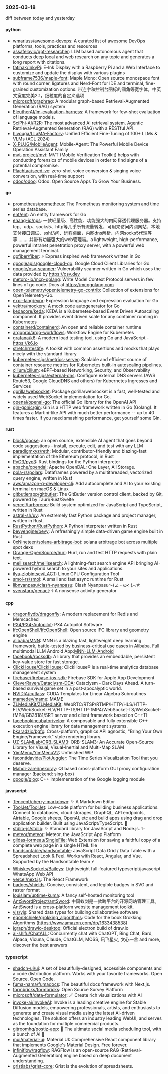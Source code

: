 ### 2025-03-18
diff between today and yesterday

#### python
* [wmariuss/awesome-devops](https://github.com/wmariuss/awesome-devops): A curated list of awesome DevOps platforms, tools, practices and resources
* [assafelovic/gpt-researcher](https://github.com/assafelovic/gpt-researcher): LLM based autonomous agent that conducts deep local and web research on any topic and generates a long report with citations.
* [fatihak/InkyPi](https://github.com/fatihak/InkyPi): E-Ink Display with a Raspberry Pi and a Web Interface to customize and update the display with various plugins
* [subframe7536/maple-font](https://github.com/subframe7536/maple-font): Maple Mono: Open source monospace font with round corner, ligatures and Nerd-Font for IDE and terminal, fine-grained customization options. 带连字和控制台图标的圆角等宽字体，中英文宽度完美2:1，细粒度的自定义选项
* [microsoft/graphrag](https://github.com/microsoft/graphrag): A modular graph-based Retrieval-Augmented Generation (RAG) system
* [EleutherAI/lm-evaluation-harness](https://github.com/EleutherAI/lm-evaluation-harness): A framework for few-shot evaluation of language models.
* [SciPhi-AI/R2R](https://github.com/SciPhi-AI/R2R): The most advanced AI retrieval system. Agentic Retrieval-Augmented Generation (RAG) with a RESTful API.
* [hiyouga/LLaMA-Factory](https://github.com/hiyouga/LLaMA-Factory): Unified Efficient Fine-Tuning of 100+ LLMs & VLMs (ACL 2024)
* [X-PLUG/MobileAgent](https://github.com/X-PLUG/MobileAgent): Mobile-Agent: The Powerful Mobile Device Operation Assistant Family
* [mvt-project/mvt](https://github.com/mvt-project/mvt): MVT (Mobile Verification Toolkit) helps with conducting forensics of mobile devices in order to find signs of a potential compromise.
* [Plachtaa/seed-vc](https://github.com/Plachtaa/seed-vc): zero-shot voice conversion & singing voice conversion, with real-time support
* [odoo/odoo](https://github.com/odoo/odoo): Odoo. Open Source Apps To Grow Your Business.

#### go
* [prometheus/prometheus](https://github.com/prometheus/prometheus): The Prometheus monitoring system and time series database.
* [ent/ent](https://github.com/ent/ent): An entity framework for Go
* [ehang-io/nps](https://github.com/ehang-io/nps): 一款轻量级、高性能、功能强大的内网穿透代理服务器。支持tcp、udp、socks5、http等几乎所有流量转发，可用来访问内网网站、本地支付接口调试、ssh访问、远程桌面，内网dns解析、内网socks5代理等等……，并带有功能强大的web管理端。a lightweight, high-performance, powerful intranet penetration proxy server, with a powerful web management terminal.
* [gofiber/fiber](https://github.com/gofiber/fiber): ⚡️ Express inspired web framework written in Go
* [googleapis/google-cloud-go](https://github.com/googleapis/google-cloud-go): Google Cloud Client Libraries for Go.
* [google/osv-scanner](https://github.com/google/osv-scanner): Vulnerability scanner written in Go which uses the data provided by https://osv.dev
* [metoro-io/mcp-golang](https://github.com/metoro-io/mcp-golang): Write Model Context Protocol servers in few lines of go code. Docs at https://mcpgolang.com
* [open-telemetry/opentelemetry-go-contrib](https://github.com/open-telemetry/opentelemetry-go-contrib): Collection of extensions for OpenTelemetry-Go.
* [expr-lang/expr](https://github.com/expr-lang/expr): Expression language and expression evaluation for Go
* [vektra/mockery](https://github.com/vektra/mockery): A mock code autogenerator for Go
* [kedacore/keda](https://github.com/kedacore/keda): KEDA is a Kubernetes-based Event Driven Autoscaling component. It provides event driven scale for any container running in Kubernetes
* [containerd/containerd](https://github.com/containerd/containerd): An open and reliable container runtime
* [argoproj/argo-workflows](https://github.com/argoproj/argo-workflows): Workflow Engine for Kubernetes
* [grafana/k6](https://github.com/grafana/k6): A modern load testing tool, using Go and JavaScript - https://k6.io
* [stretchr/testify](https://github.com/stretchr/testify): A toolkit with common assertions and mocks that plays nicely with the standard library
* [kubernetes-sigs/metrics-server](https://github.com/kubernetes-sigs/metrics-server): Scalable and efficient source of container resource metrics for Kubernetes built-in autoscaling pipelines.
* [cilium/cilium](https://github.com/cilium/cilium): eBPF-based Networking, Security, and Observability
* [kubernetes-sigs/external-dns](https://github.com/kubernetes-sigs/external-dns): Configure external DNS servers (AWS Route53, Google CloudDNS and others) for Kubernetes Ingresses and Services
* [gorilla/websocket](https://github.com/gorilla/websocket): Package gorilla/websocket is a fast, well-tested and widely used WebSocket implementation for Go.
* [openai/openai-go](https://github.com/openai/openai-go): The official Go library for the OpenAI API
* [gin-gonic/gin](https://github.com/gin-gonic/gin): Gin is a HTTP web framework written in Go (Golang). It features a Martini-like API with much better performance -- up to 40 times faster. If you need smashing performance, get yourself some Gin.

#### rust
* [block/goose](https://github.com/block/goose): an open source, extensible AI agent that goes beyond code suggestions - install, execute, edit, and test with any LLM
* [paradigmxyz/reth](https://github.com/paradigmxyz/reth): Modular, contributor-friendly and blazing-fast implementation of the Ethereum protocol, in Rust
* [PyO3/pyo3](https://github.com/PyO3/pyo3): Rust bindings for the Python interpreter
* [apache/opendal](https://github.com/apache/opendal): Apache OpenDAL: One Layer, All Storage.
* [pola-rs/polars](https://github.com/pola-rs/polars): Dataframes powered by a multithreaded, vectorized query engine, written in Rust
* [aws/amazon-q-developer-cli](https://github.com/aws/amazon-q-developer-cli): Add autocomplete and AI to your existing terminal on macOS & Linux
* [gitbutlerapp/gitbutler](https://github.com/gitbutlerapp/gitbutler): The GitButler version control client, backed by Git, powered by Tauri/Rust/Svelte
* [vercel/turborepo](https://github.com/vercel/turborepo): Build system optimized for JavaScript and TypeScript, written in Rust
* [astral-sh/uv](https://github.com/astral-sh/uv): An extremely fast Python package and project manager, written in Rust.
* [RustPython/RustPython](https://github.com/RustPython/RustPython): A Python Interpreter written in Rust
* [bevyengine/bevy](https://github.com/bevyengine/bevy): A refreshingly simple data-driven game engine built in Rust
* [0xNineteen/solana-arbitrage-bot](https://github.com/0xNineteen/solana-arbitrage-bot): solana arbitrage bot across multiple spot dexs
* [Orange-OpenSource/hurl](https://github.com/Orange-OpenSource/hurl): Hurl, run and test HTTP requests with plain text.
* [meilisearch/meilisearch](https://github.com/meilisearch/meilisearch): A lightning-fast search engine API bringing AI-powered hybrid search to your sites and applications.
* [ilya-zlobintsev/LACT](https://github.com/ilya-zlobintsev/LACT): Linux GPU Configuration Tool
* [smol-rs/smol](https://github.com/smol-rs/smol): A small and fast async runtime for Rust
* [libnyanpasu/clash-nyanpasu](https://github.com/libnyanpasu/clash-nyanpasu): Clash Nyanpasu～(∠・ω< )⌒☆​
* [svenstaro/genact](https://github.com/svenstaro/genact): 🌀 A nonsense activity generator

#### cpp
* [dragonflydb/dragonfly](https://github.com/dragonflydb/dragonfly): A modern replacement for Redis and Memcached
* [PX4/PX4-Autopilot](https://github.com/PX4/PX4-Autopilot): PX4 Autopilot Software
* [IfcOpenShell/IfcOpenShell](https://github.com/IfcOpenShell/IfcOpenShell): Open source IFC library and geometry engine
* [alibaba/MNN](https://github.com/alibaba/MNN): MNN is a blazing fast, lightweight deep learning framework, battle-tested by business-critical use cases in Alibaba. Full multimodal LLM Android App:[MNN-LLM-Android](./apps/Android/MnnLlmChat/README.md)
* [facebook/rocksdb](https://github.com/facebook/rocksdb): A library that provides an embeddable, persistent key-value store for fast storage.
* [ClickHouse/ClickHouse](https://github.com/ClickHouse/ClickHouse): ClickHouse® is a real-time analytics database management system
* [firebase/firebase-ios-sdk](https://github.com/firebase/firebase-ios-sdk): Firebase SDK for Apple App Development
* [CleverRaven/Cataclysm-DDA](https://github.com/CleverRaven/Cataclysm-DDA): Cataclysm - Dark Days Ahead. A turn-based survival game set in a post-apocalyptic world.
* [NVIDIA/cutlass](https://github.com/NVIDIA/cutlass): CUDA Templates for Linear Algebra Subroutines
* [mamedev/mame](https://github.com/mamedev/mame): MAME
* [ZLMediaKit/ZLMediaKit](https://github.com/ZLMediaKit/ZLMediaKit): WebRTC/RTSP/RTMP/HTTP/HLS/HTTP-FLV/WebSocket-FLV/HTTP-TS/HTTP-fMP4/WebSocket-TS/WebSocket-fMP4/GB28181/SRT server and client framework based on C++11
* [facebookincubator/velox](https://github.com/facebookincubator/velox): A composable and fully extensible C++ execution engine library for data management systems.
* [bkaradzic/bgfx](https://github.com/bkaradzic/bgfx): Cross-platform, graphics API agnostic, "Bring Your Own Engine/Framework" style rendering library.
* [UZ-SLAMLab/ORB_SLAM3](https://github.com/UZ-SLAMLab/ORB_SLAM3): ORB-SLAM3: An Accurate Open-Source Library for Visual, Visual-Inertial and Multi-Map SLAM
* [YimMenu/YimMenuV2](https://github.com/YimMenu/YimMenuV2): Unfinished WIP
* [facontidavide/PlotJuggler](https://github.com/facontidavide/PlotJuggler): The Time Series Visualization Tool that you deserve.
* [Mahdi-zarei/nekoray](https://github.com/Mahdi-zarei/nekoray): Qt based cross-platform GUI proxy configuration manager (backend: sing-box)
* [google/glog](https://github.com/google/glog): C++ implementation of the Google logging module

#### javascript
* [Tencent/cherry-markdown](https://github.com/Tencent/cherry-markdown): ✨ A Markdown Editor
* [ToolJet/ToolJet](https://github.com/ToolJet/ToolJet): Low-code platform for building business applications. Connect to databases, cloud storages, GraphQL, API endpoints, Airtable, Google sheets, OpenAI, etc and build apps using drag and drop application builder. Built using JavaScript/TypeScript. 🚀
* [stdlib-js/stdlib](https://github.com/stdlib-js/stdlib): ✨ Standard library for JavaScript and Node.js. ✨
* [meteor/meteor](https://github.com/meteor/meteor): Meteor, the JavaScript App Platform
* [gildas-lormeau/SingleFile](https://github.com/gildas-lormeau/SingleFile): Web Extension for saving a faithful copy of a complete web page in a single HTML file
* [handsontable/handsontable](https://github.com/handsontable/handsontable): JavaScript Data Grid / Data Table with a Spreadsheet Look & Feel. Works with React, Angular, and Vue. Supported by the Handsontable team ⚡
* [WhiskeySockets/Baileys](https://github.com/WhiskeySockets/Baileys): Lightweight full-featured typescript/javascript WhatsApp Web API
* [vercel/next.js](https://github.com/vercel/next.js): The React Framework
* [badges/shields](https://github.com/badges/shields): Concise, consistent, and legible badges in SVG and raster format
* [louislam/uptime-kuma](https://github.com/louislam/uptime-kuma): A fancy self-hosted monitoring tool
* [AntSwordProject/antSword](https://github.com/AntSwordProject/antSword): 中国蚁剑是一款跨平台的开源网站管理工具。AntSword is a cross-platform website management toolkit.
* [yjs/yjs](https://github.com/yjs/yjs): Shared data types for building collaborative software
* [egonSchiele/grokking_algorithms](https://github.com/egonSchiele/grokking_algorithms): Code for the book Grokking Algorithms (https://www.amazon.com/dp/1633438538)
* [jgraph/drawio-desktop](https://github.com/jgraph/drawio-desktop): Official electron build of draw.io
* [ai-shifu/ChatALL](https://github.com/ai-shifu/ChatALL): Concurrently chat with ChatGPT, Bing Chat, Bard, Alpaca, Vicuna, Claude, ChatGLM, MOSS, 讯飞星火, 文心一言 and more, discover the best answers

#### typescript
* [shadcn-ui/ui](https://github.com/shadcn-ui/ui): A set of beautifully-designed, accessible components and a code distribution platform. Works with your favorite frameworks. Open Source. Open Code.
* [fuma-nama/fumadocs](https://github.com/fuma-nama/fumadocs): The beautiful docs framework with Next.js.
* [formbricks/formbricks](https://github.com/formbricks/formbricks): Open Source Survey Platform
* [microsoft/data-formulator](https://github.com/microsoft/data-formulator): 🪄 Create rich visualizations with AI
* [invoke-ai/InvokeAI](https://github.com/invoke-ai/InvokeAI): Invoke is a leading creative engine for Stable Diffusion models, empowering professionals, artists, and enthusiasts to generate and create visual media using the latest AI-driven technologies. The solution offers an industry leading WebUI, and serves as the foundation for multiple commercial products.
* [gitroomhq/postiz-app](https://github.com/gitroomhq/postiz-app): 📨 The ultimate social media scheduling tool, with a bunch of AI 🤖
* [mui/material-ui](https://github.com/mui/material-ui): Material UI: Comprehensive React component library that implements Google's Material Design. Free forever.
* [infiniflow/ragflow](https://github.com/infiniflow/ragflow): RAGFlow is an open-source RAG (Retrieval-Augmented Generation) engine based on deep document understanding.
* [gristlabs/grist-core](https://github.com/gristlabs/grist-core): Grist is the evolution of spreadsheets.
